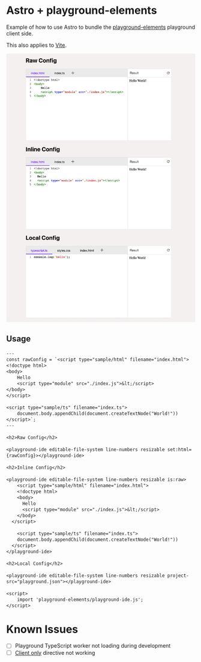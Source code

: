 # Astro + playground-elements

Example of how to use Astro to bundle the [playground-elements](https://github.com/google/playground-elements) playground client side.

This also applies to [Vite](https://vitejs.dev/).

![](screenshot.png)

## Usage

```astro
---
const rawConfig = `<script type="sample/html" filename="index.html">
<!doctype html>
<body>
    Hello
    <script type="module" src="./index.js">&lt;/script>
</body>
</script>

<script type="sample/ts" filename="index.ts">
    document.body.appendChild(document.createTextNode("World!"))
</script>`;
---

<h2>Raw Config</h2>

<playground-ide editable-file-system line-numbers resizable set:html={rawConfig}></playground-ide>

<h2>Inline Config</h2>

<playground-ide editable-file-system line-numbers resizable is:raw>
    <script type="sample/html" filename="index.html">
    <!doctype html>
    <body>
      Hello
      <script type="module" src="./index.js">&lt;/script>
    </body>
  </script>

    <script type="sample/ts" filename="index.ts">
    document.body.appendChild(document.createTextNode("World!"))
  </script>
</playground-ide>

<h2>Local Config</h2>

<playground-ide editable-file-system line-numbers resizable project-src="playground.json"></playground-ide>

<script>
    import 'playground-elements/playground-ide.js';
</script>
```

# Known Issues

- [ ] Playground TypeScript worker not loading during development
- [ ] [Client only](https://github.com/withastro/astro/issues/2526) directive not working
